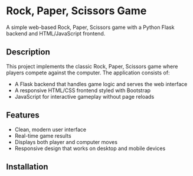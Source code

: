 # Rock, Paper, Scissors Game

A simple web-based Rock, Paper, Scissors game with a Python Flask backend and HTML/JavaScript frontend.

## Description

This project implements the classic Rock, Paper, Scissors game where players compete against the computer. The application consists of:

- A Flask backend that handles game logic and serves the web interface
- A responsive HTML/CSS frontend styled with Bootstrap
- JavaScript for interactive gameplay without page reloads

## Features

- Clean, modern user interface
- Real-time game results
- Displays both player and computer moves
- Responsive design that works on desktop and mobile devices

## Installation

